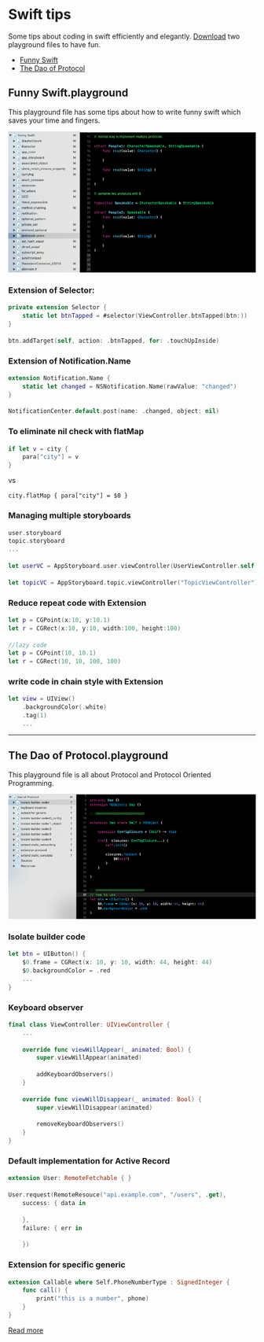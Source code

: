 # Swift tips
Some tips about coding in swift efficiently and elegantly.
[Download](https://github.com/TonnyTao/HowSwift/archive/master.zip) two playground files to have fun.

* [Funny Swift](#1-funny-swiftplayground)
* [The Dao of Protocol](#2-the-dao-of-protocolplayground)

## Funny Swift.playground
This playground file has some tips about how to write funny swift which saves your time and fingers.

![](screenshot/1.png)

### Extension of Selector:

```swift
private extension Selector {
    static let btnTapped = #selector(ViewController.btnTapped(btn:))
}

btn.addTarget(self, action: .btnTapped, for: .touchUpInside)
```


### Extension of Notification.Name

```swift
extension Notification.Name {
    static let changed = NSNotification.Name(rawValue: "changed")
}

NotificationCenter.default.post(name: .changed, object: nil)
```

### To eliminate nil check with flatMap

```swift
if let v = city {
    para["city"] = v
}

```

vs

```
city.flatMap { para["city"] = $0 }
```

### Managing multiple storyboards

```swift
user.storyboard
topic.storyboard
...

let userVC = AppStoryboard.user.viewController(UserViewController.self)

let topicVC = AppStoryboard.topic.viewController("TopicViewController")
```

### Reduce repeat code with Extension

```swift
let p = CGPoint(x:10, y:10.1)
let r = CGRect(x:10, y:10, width:100, height:100)

//lazy code
let p = CGPoint(10, 10.1)
let r = CGRect(10, 10, 100, 100)
```

### write code in chain style with Extension

```swift
let view = UIView()
    .backgroundColor(.white)
    .tag(1)
    ...
```

---
## The Dao of Protocol.playground
This playground file is all about Protocol and Protocol Oriented Programming.

![](screenshot/2.png)

### Isolate builder code

```swift
let btn = UIButton() {
    $0.frame = CGRect(x: 10, y: 10, width: 44, height: 44)
    $0.backgroundColor = .red
    ...
}
```

### Keyboard observer

```swift
final class ViewController: UIViewController {
    ...

    override func viewWillAppear(_ animated: Bool) {
        super.viewWillAppear(animated)

        addKeyboardObservers()
    }

    override func viewWillDisappear(_ animated: Bool) {
        super.viewWillDisappear(animated)

        removeKeyboardObservers()
    }
}
```

### Default implementation for Active Record

```swift
extension User: RemoteFetchable { }

User.request(RemoteResouce("api.example.com", "/users", .get),
    success: { data in

    },
    failure: { err in

    })
```

### Extension for specific generic

```swift
extension Callable where Self.PhoneNumberType : SignedInteger {
    func call() {
        print("this is a number", phone)
    }
}
```

[Read more](/Dao%20of%20Protocol.md)
